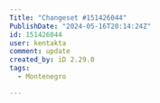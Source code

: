 ```yaml
---
Title: "Changeset #151426044"
PublishDate: "2024-05-16T20:14:24Z"
id: 151426044
user: kentakta
comment: update
created_by: iD 2.29.0
tags:
  - Montenegro

---
```

